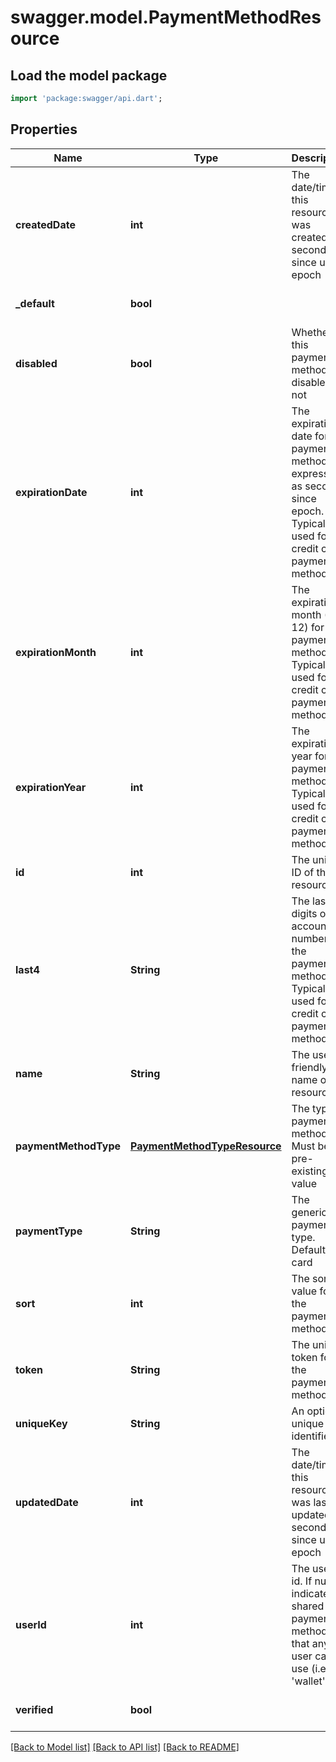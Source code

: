 # swagger.model.PaymentMethodResource

## Load the model package
```dart
import 'package:swagger/api.dart';
```

## Properties
Name | Type | Description | Notes
------------ | ------------- | ------------- | -------------
**createdDate** | **int** | The date/time this resource was created in seconds since unix epoch | [optional] [default to null]
**_default** | **bool** |  | [optional] [default to null]
**disabled** | **bool** | Whether this payment method is disabled or not | [optional] [default to null]
**expirationDate** | **int** | The expiration date for the payment method, expressed as seconds since epoch. Typically used for credit card payment methods | [optional] [default to null]
**expirationMonth** | **int** | The expiration month (1 - 12) for the payment method. Typically used for credit card payment methods | [optional] [default to null]
**expirationYear** | **int** | The expiration year for the payment method. Typically used for credit card payment methods | [optional] [default to null]
**id** | **int** | The unique ID of the resource | [optional] [default to null]
**last4** | **String** | The last 4 digits of the account number for the payment method. Typically used for credit card payment methods | [optional] [default to null]
**name** | **String** | The user friendly name of the resource | [default to null]
**paymentMethodType** | [**PaymentMethodTypeResource**](PaymentMethodTypeResource.md) | The type of payment method. Must be a pre-existing value | [default to null]
**paymentType** | **String** | The generic payment type. Default is card | [optional] [default to null]
**sort** | **int** | The sort value for the payment method | [optional] [default to null]
**token** | **String** | The unique token for the payment method | [optional] [default to null]
**uniqueKey** | **String** | An optional unique identifier | [optional] [default to null]
**updatedDate** | **int** | The date/time this resource was last updated in seconds since unix epoch | [optional] [default to null]
**userId** | **int** | The user&#39;s id. If null, indicates a shared payment method that any user can use (i.e., &#39;wallet&#39;) | [optional] [default to null]
**verified** | **bool** |  | [optional] [default to null]

[[Back to Model list]](../README.md#documentation-for-models) [[Back to API list]](../README.md#documentation-for-api-endpoints) [[Back to README]](../README.md)


